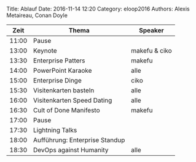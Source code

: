 Title: Ablauf
Date: 2016-11-14 12:20
Category: eloop2016
Authors: Alexis Metaireau, Conan Doyle

| Zeit  | Thema                                       | Speaker       |
|-------|---------------------------------------------|---------------|
| 11:00 | Pause                                       |               |
| 13:00 | Keynote                                     | makefu & ciko |
| 13:30 | Enterprise Patters                          | makefu        |
| 14:00 | PowerPoint Karaoke                          | alle          |
| 15:00 | Enterprise Dinge                            | ciko          |
| 15:30 | Visitenkarten basteln                       | alle          |
| 16:00 | Visitenkarten Speed Dating                  | alle          |
| 16:30 | Cult of Done Manifesto                      | makefu        |
| 17:00 | Pause                                       |               |
| 17:30 | Lightning Talks                             |               |
| 18:00 | Aufführung: Enterprise Standup              |               |
| 18:30 | DevOps against Humanity                     | alle          |


